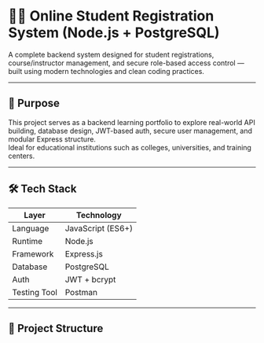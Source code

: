 # 🧑‍🎓 Online Student Registration System (Node.js + PostgreSQL)

A complete backend system designed for student registrations, course/instructor management, and secure role-based access control — built using modern technologies and clean coding practices.

---

## 📌 Purpose

This project serves as a backend learning portfolio to explore real-world API building, database design, JWT-based auth, secure user management, and modular Express structure.  
Ideal for educational institutions such as colleges, universities, and training centers.

---

## 🛠️ Tech Stack

| Layer        | Technology        |
|--------------|-------------------|
| Language     | JavaScript (ES6+) |
| Runtime      | Node.js           |
| Framework    | Express.js        |
| Database     | PostgreSQL        |
| Auth         | JWT + bcrypt      |
| Testing Tool | Postman           |

---

## 📂 Project Structure
